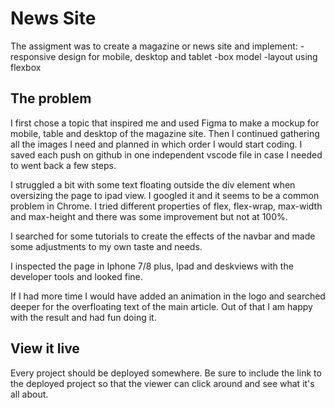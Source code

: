 # News Site

The assigment was to create a magazine or news site and implement:
-responsive design for mobile, desktop and tablet
-box model
-layout using flexbox

## The problem

I first chose a topic that inspired me and used Figma to make a mockup for mobile, table and desktop of the magazine site. Then I continued gathering all the images I need and planned in which order I would start coding. I saved each push on github in one independent vscode file in case I needed to went back a few steps.

I struggled a bit with some text floating outside the div element when oversizing the page to ipad view. I googled it and it seems to be a common problem in Chrome. I tried different properties of flex, flex-wrap, max-width and max-height and there was some improvement but not at 100%.

I searched for some tutorials to create the effects of the navbar and made some adjustments to my own taste and needs.

I inspected the page in Iphone 7/8 plus, Ipad and deskviews with the developer tools and looked fine.

If I had more time I would have added an animation in the logo and searched deeper for the overfloating text of the main article. Out of that I am happy with the result and had fun doing it.

## View it live

Every project should be deployed somewhere. Be sure to include the link to the deployed project so that the viewer can click around and see what it's all about.
